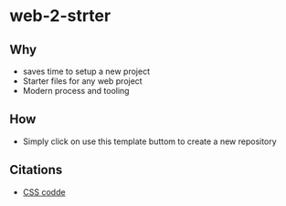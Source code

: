 # web-2-strter

## Why 
* saves time to setup a new project
* Starter files for any web project 
* Modern process and tooling 


## How
* Simply click on use this template buttom to create a new repository 

## Citations

* [CSS codde ](https://necolas.github.io/normalize.css/)


